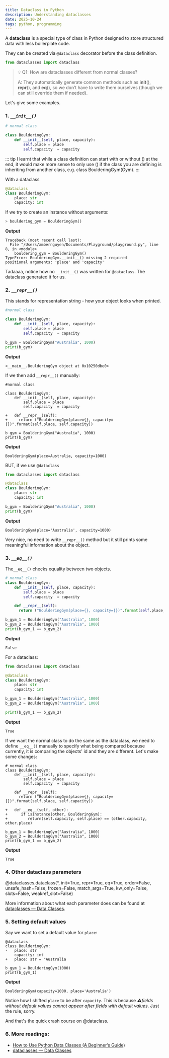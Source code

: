 ```yaml
---
title: Dataclass in Python
description: Understanding dataclasses
date: 2025-10-24
tags: python, programming
---
```


A **dataclass** is a special type of class in Python designed to store structured data with less boilerplate code.

They can be created via `@dataclass` decorator before the class definition.

```python
from dataclasses import dataclass

```

> 💡 Q1: How are dataclasses different from normal classes?
>
> A: They automatically generate common methods such as **init**(), **repr**(), and **eq**(), so we don’t have to write them ourselves (though we can still override them if needed).

Let's give some examples.

### 1. _`__init__()`_

```python
# normal class

class BoulderingGym:
    def __init__(self, place, capacity):
        self.place = place
        self.capacity  = capacity
```

::: tip
I learnt that while a class definition can start with or without () at the end, it would make more sense to only use () if the class you are defining is inheriting from another class, e.g. class BoulderingGym(Gym).
:::

With a dataclass

```python
@dataclass
class BoulderingGym:
    place: str
    capacity: int
```

If we try to create an instance without arguments:

```python
> bouldering_gym = BoulderingGym()
```

**Output**

```code
Traceback (most recent call last):
  File "/Users/ambernguyen/Documents/Playground/playground.py", line 8, in <module>
    bouldering_gym = BoulderingGym()
TypeError: BoulderingGym.__init__() missing 2 required
positional arguments: 'place' and 'capacity'
```

Tadaaaa, notice how no `__init__()` was written for `@dataclass`. The dataclass generated it for us.

### 2. _`__repr__()`_

This stands for representation string - how your object looks when printed.

```python
#normal class

class BoulderingGym:
    def __init__(self, place, capacity):
        self.place = place
        self.capacity  = capacity

b_gym = BoulderingGym("Australia", 1000)
print(b_gym)
```

**Output**

```code
<__main__.BoulderingGym object at 0x10250dbe0>
```

If we then add `__repr__()` manually:

```diff-python
#normal class

class BoulderingGym:
    def __init__(self, place, capacity):
        self.place = place
        self.capacity  = capacity

+   def __repr__(self):
+     return ("BoulderingGym(place={}, capacity={})".format(self.place, self.capacity))

b_gym = BoulderingGym("Australia", 1000)
print(b_gym)
```

**Output**

```code
BoulderingGym(place=Australia, capacity=1000)
```

BUT, if we use `@dataclass`

```python
from dataclasses import dataclass

@dataclass
class BoulderingGym:
    place: str
    capacity: int

b_gym = BoulderingGym("Australia", 1000)
print(b_gym)
```

**Output**

```code
BoulderingGym(place='Australia', capacity=1000)
```

Very nice, no need to write `__repr__()` method but it still prints some meaningful information about the object.

### 3. _`__eq__()`_

The`__eq__()` checks equality between two objects.

```python
# normal class
class BoulderingGym:
    def __init__(self, place, capacity):
        self.place = place
        self.capacity  = capacity

    def __repr__(self):
      return ("BoulderingGym(place={}, capacity={})".format(self.place, self.capacity))

b_gym_1 = BoulderingGym("Australia", 1000)
b_gym_2 = BoulderingGym("Australia", 1000)
print(b_gym_1 == b_gym_2)
```

**Output**

```code
False
```

For a dataclass:

```python
from dataclasses import dataclass

@dataclass
class BoulderingGym:
    place: str
    capacity: int

b_gym_1 = BoulderingGym("Australia", 1000)
b_gym_2 = BoulderingGym("Australia", 1000)

print(b_gym_1 == b_gym_2)
```

**Output**

```code
True
```

If we want the normal class to do the same as the dataclass, we need to define `__eq__()` manually to specify what being compared because currently, it is comparing the objects' id and they are different. Let's make some changes:

```diff-python
# normal class
class BoulderingGym:
    def __init__(self, place, capacity):
        self.place = place
        self.capacity  = capacity

    def __repr__(self):
      return ("BoulderingGym(place={}, capacity={})".format(self.place, self.capacity))

+   def __eq__(self, other):
+      if isinstance(other, BoulderingGym):
+         return(self.capacity, self.place) == (other.capacity, other.place)

b_gym_1 = BoulderingGym("Australia", 1000)
b_gym_2 = BoulderingGym("Australia", 1000)
print(b_gym_1 == b_gym_2)
```

**Output**

```code
True
```

### 4. Other dataclass parameters

@dataclasses.dataclass(\*, init=True, repr=True, eq=True, order=False, unsafe_hash=False, frozen=False, match_args=True, kw_only=False, slots=False, weakref_slot=False)

More information about what each parameter does can be found at <a href="https://docs.python.org/3/library/dataclasses.html">dataclasses — Data Classes</a>.

### 5. Setting default values

Say we want to set a default value for `place`:

```diff-python
@dataclass
class BoulderingGym:
-   place: str
    capacity: int
+   place: str = "Australia

b_gym_1 = BoulderingGym(1000)
print(b_gym_1)
```

**Output**

```code
BoulderingGym(capacity=1000, place='Australia')
```

Notice how I shifted `place` to be after `capacity`. This is because _⚠️fields without default values cannot appear after fields with default values_. Just the rule, sorry.

And that's the quick crash course on @dataclass.

### 6. More readings:

- <a href="https://www.dataquest.io/blog/how-to-use-python-data-classes/">How to Use Python Data Classes (A Beginner’s Guide)</a>
- <a href="https://docs.python.org/3/library/dataclasses.html">dataclasses — Data Classes</a>
